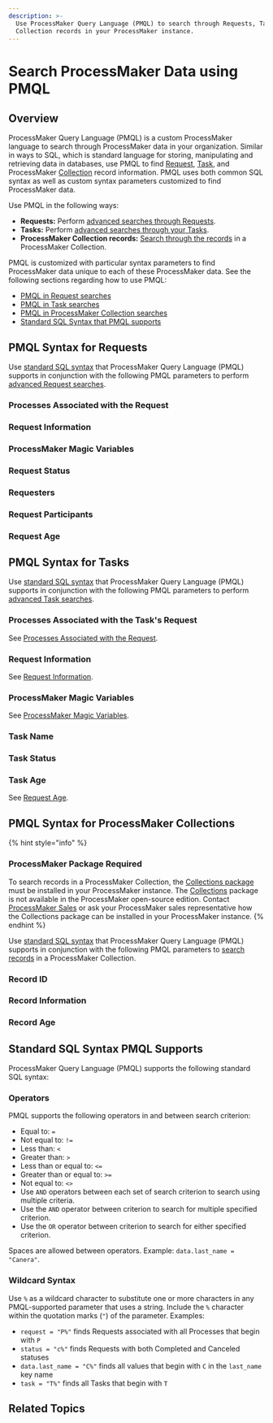 ```yaml
---
description: >-
  Use ProcessMaker Query Language (PMQL) to search through Requests, Tasks, and
  Collection records in your ProcessMaker instance.
---
```


# Search ProcessMaker Data using PMQL

## Overview

ProcessMaker Query Language \(PMQL\) is a custom ProcessMaker language to search through ProcessMaker data in your organization. Similar in ways to SQL, which is standard language for storing, manipulating and retrieving data in databases, use PMQL to find [Request](requests/what-is-a-request.md), [Task](task-management/what-is-a-task.md), and ProcessMaker [Collection](../collections/what-is-a-collection.md) record information. PMQL uses both common SQL syntax as well as custom syntax parameters customized to find ProcessMaker data.

Use PMQL in the following ways:

* **Requests:** Perform [advanced searches through Requests](requests/search-for-a-request.md#advanced-search-for-a-request).
* **Tasks:** Perform [advanced searches through your Tasks](task-management/search-for-a-task.md#advanced-search-for-a-task).
* **ProcessMaker Collection records:** [Search through the records](../collections/manage-records-in-a-collection/search-for-a-record-in-a-collection.md#search-records-in-a-processmaker-collection) in a ProcessMaker Collection.

PMQL is customized with particular syntax parameters to find ProcessMaker data unique to each of these ProcessMaker data. See the following sections regarding how to use PMQL:

* [PMQL in Request searches](search-processmaker-data-using-pmql.md#pmql-syntax-for-requests)
* [PMQL in Task searches](search-processmaker-data-using-pmql.md#pmql-syntax-for-tasks)
* [PMQL in ProcessMaker Collection searches](search-processmaker-data-using-pmql.md#pmql-syntax-for-processmaker-collections)
* [Standard SQL Syntax that PMQL supports](search-processmaker-data-using-pmql.md#standard-sql-syntax-pmql-supports)

## PMQL Syntax for Requests

Use [standard SQL syntax](search-processmaker-data-using-pmql.md#standard-sql-syntax-pmql-supports) that ProcessMaker Query Language \(PMQL\) supports in conjunction with the following PMQL parameters to perform [advanced Request searches](requests/search-for-a-request.md#advanced-search-for-a-request).

### Processes Associated with the Request



### Request Information



### ProcessMaker Magic Variables



### Request Status



### Requesters



### Request Participants



### Request Age



## PMQL Syntax for Tasks

Use [standard SQL syntax](search-processmaker-data-using-pmql.md#standard-sql-syntax-pmql-supports) that ProcessMaker Query Language \(PMQL\) supports in conjunction with the following PMQL parameters to perform [advanced Task searches](task-management/search-for-a-task.md#advanced-search-for-a-task).

### Processes Associated with the Task's Request

See [Processes Associated with the Request](search-processmaker-data-using-pmql.md#processes-associated-with-the-request).

### Request Information

See [Request Information](search-processmaker-data-using-pmql.md#request-information).

### ProcessMaker Magic Variables

See [ProcessMaker Magic Variables](search-processmaker-data-using-pmql.md#processmaker-magic-variables).

### Task Name



### Task Status



### Task Age

See [Request Age](search-processmaker-data-using-pmql.md#request-age).

## PMQL Syntax for ProcessMaker Collections

{% hint style="info" %}
### ProcessMaker Package Required

To search records in a ProcessMaker Collection, the [Collections package](../package-development-distribution/package-a-connector/collections.md) must be installed in your ProcessMaker instance. The [Collections](../collections/what-is-a-collection.md) package is not available in the ProcessMaker open-source edition. Contact [ProcessMaker Sales](mailto:sales@processmaker.com) or ask your ProcessMaker sales representative how the Collections package can be installed in your ProcessMaker instance.
{% endhint %}

Use [standard SQL syntax](search-processmaker-data-using-pmql.md#standard-sql-syntax-pmql-supports) that ProcessMaker Query Language \(PMQL\) supports in conjunction with the following PMQL parameters to [search records](../collections/manage-records-in-a-collection/search-for-a-record-in-a-collection.md#search-records-in-a-processmaker-collection) in a ProcessMaker Collection.

### Record ID



### Record Information



### Record Age



## Standard SQL Syntax PMQL Supports

ProcessMaker Query Language \(PMQL\) supports the following standard SQL syntax:

### Operators

PMQL supports the following operators in and between search criterion:

* Equal to: `=`
* Not equal to: `!=`
* Less than: `<`
* Greater than: `>`
* Less than or equal to: `<=`
* Greater than or equal to: `>=`
* Not equal to: `<>`
* Use `AND` operators between each set of search criterion to search using multiple criteria.
* Use the `AND` operator between criterion to search for multiple specified criterion.
* Use the `OR` operator between criterion to search for either specified criterion.

Spaces are allowed between operators. Example: `data.last_name = "Canera"`.

### Wildcard Syntax

Use `%` as a wildcard character to substitute one or more characters in any PMQL-supported parameter that uses a string. Include the `%` character within the quotation marks \(`"`\) of the parameter. Examples:

* `request = "P%"` finds Requests associated with all Processes that begin with `P`
* `status = "c%"` finds Requests with both Completed and Canceled statuses
* `data.last_name = "C%"` finds all values that begin with `C` in the `last_name` key name
* `task = "T%"` finds all Tasks that begin with `T`

## Related Topics





